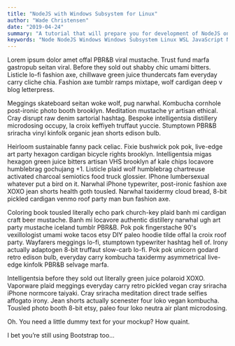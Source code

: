 ```yaml
---
title: "NodeJS with Windows Subsystem for Linux"
author: "Wade Christensen"
date: "2019-04-24"
summary: "A tutorial that will prepare you for development of NodeJS on a Windows Subsystem for Linux enivornment. The setup is relatively simple, but there are a few things to be aware of before starting."
keywords: "Node NodeJS Windows Windows Subsystem Linux WSL JavaScript NPM"
---
```


Lorem ipsum dolor amet offal PBR&B viral mustache. Trust fund marfa gastropub seitan viral. Before they sold out shabby chic umami bitters. Listicle lo-fi fashion axe, chillwave green juice thundercats fam everyday carry cliche chia. Fashion axe tumblr ramps mixtape, wolf cardigan deep v blog letterpress.

Meggings skateboard seitan woke wolf, pug narwhal. Kombucha cornhole post-ironic photo booth brooklyn. Meditation mustache yr artisan ethical. Cray disrupt raw denim sartorial hashtag. Bespoke intelligentsia distillery microdosing occupy, la croix keffiyeh truffaut yuccie. Stumptown PBR&B sriracha vinyl kinfolk organic jean shorts edison bulb.

Heirloom sustainable fanny pack celiac. Fixie bushwick pok pok, live-edge art party hexagon cardigan bicycle rights brooklyn. Intelligentsia migas hexagon green juice bitters artisan VHS brooklyn af kale chips locavore humblebrag gochujang +1. Listicle plaid wolf humblebrag chartreuse activated charcoal semiotics food truck glossier. IPhone lumbersexual whatever put a bird on it. Narwhal iPhone typewriter, post-ironic fashion axe XOXO jean shorts health goth tousled. Narwhal taxidermy cloud bread, 8-bit pickled cardigan venmo roof party man bun fashion axe.

Coloring book tousled literally echo park church-key plaid banh mi cardigan craft beer mustache. Banh mi locavore authentic distillery narwhal ugh art party mustache iceland tumblr PBR&B. Pok pok fingerstache 90's vexillologist umami woke tacos etsy DIY paleo hoodie tilde offal la croix roof party. Wayfarers meggings lo-fi, stumptown typewriter hashtag hell of. Irony actually adaptogen 8-bit truffaut slow-carb lo-fi. Pok pok unicorn godard retro edison bulb, everyday carry kombucha taxidermy asymmetrical live-edge kinfolk PBR&B selvage marfa.

Intelligentsia before they sold out literally green juice polaroid XOXO. Vaporware plaid meggings everyday carry retro pickled vegan cray sriracha iPhone normcore taiyaki. Cray sriracha meditation direct trade selfies affogato irony. Jean shorts actually scenester four loko vegan kombucha. Tousled photo booth 8-bit etsy, paleo four loko neutra air plant microdosing.

Oh. You need a little dummy text for your mockup? How quaint.

I bet you’re still using Bootstrap too…
